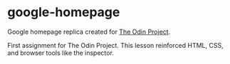 # google-homepage

Google homepage replica created for [The Odin Project](https://www.theodinproject.com/dashboard).

First assignment for The Odin Project. This lesson reinforced HTML, CSS, and browser tools like the inspector.